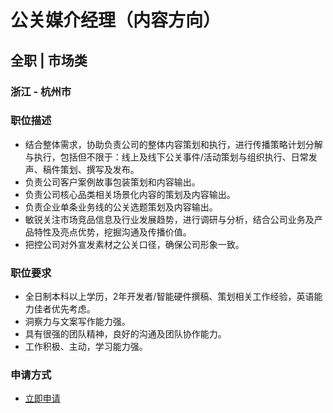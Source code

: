
# 公关媒介经理（内容方向）
## 全职  |  市场类
### 浙江 - 杭州市

### 职位描述
- 结合整体需求，协助负责公司的整体内容策划和执行，进行传播策略计划分解与执行，包括但不限于：线上及线下公关事件/活动策划与组织执行、日常发声、稿件策划、撰写及发布。
- 负责公司客户案例故事包装策划和内容输出。
- 负责公司核心品类相关场景化内容的策划及内容输出。
- 负责企业单条业务线的公关选题策划及内容输出。
- 敏锐关注市场竞品信息及行业发展趋势，进行调研与分析，结合公司业务及产品特性及亮点优势，挖掘沟通及传播价值。
- 把控公司对外宣发素材之公关口径，确保公司形象一致。
### 职位要求
- 全日制本科以上学历，2年开发者/智能硬件撰稿、策划相关工作经验，英语能力佳者优先考虑。
- 洞察力与文案写作能力强。
- 具有很强的团队精神，良好的沟通及团队协作能力。
- 工作积极、主动，学习能力强。
### 申请方式
- <a href="mailto:hr@tuya.com?subject=求职简历-公关媒介经理（内容方向）-来自GitHub">立即申请</a>